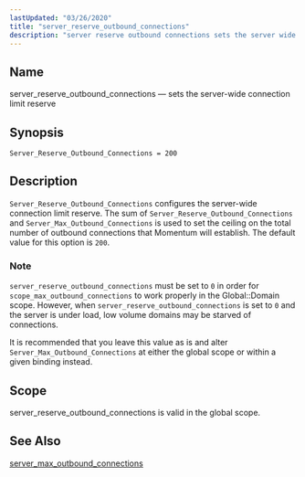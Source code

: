 ```yaml
---
lastUpdated: "03/26/2020"
title: "server_reserve_outbound_connections"
description: "server reserve outbound connections sets the server wide connection limit reserve Server Reserve Outbound Connections 200 Server Reserve Outbound Connections configures the server wide connection limit reserve The sum of Server Reserve Outbound Connections and Server Max Outbound Connections is used to set the ceiling on the total number of..."
---
```


<a name="conf.ref.server_reserve_outbound_connections"></a> 
## Name

server_reserve_outbound_connections — sets the server-wide connection limit reserve

## Synopsis

`Server_Reserve_Outbound_Connections = 200`

<a name="idp26455440"></a> 
## Description

`Server_Reserve_Outbound_Connections` configures the server-wide connection limit reserve. The sum of `Server_Reserve_Outbound_Connections` and `Server_Max_Outbound_Connections` is used to set the ceiling on the total number of outbound connections that Momentum will establish. The default value for this option is `200`.

### Note

`server_reserve_outbound_connections` must be set to `0` in order for `scope_max_outbound_connections` to work properly in the Global::Domain scope. However, when `server_reserve_outbound_connections` is set to `0` and the server is under load, low volume domains may be starved of connections.

It is recommended that you leave this value as is and alter `Server_Max_Outbound_Connections` at either the global scope or within a given binding instead.

<a name="idp26463664"></a> 
## Scope

server_reserve_outbound_connections is valid in the global scope.

<a name="idp26465520"></a> 
## See Also

[server_max_outbound_connections](/momentum/4/config/ref-server-max-outbound-connections)